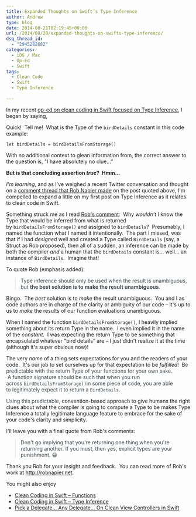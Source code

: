 ```yaml
---
title: Expanded Thoughts on Swift’s Type Inference
author: Andrew
type: blog
date: 2014-08-21T02:19:45+00:00
url: /2014/08/20/expanded-thoughts-on-swifts-type-inference/
dsq_thread_id:
  - "2945282682"
categories:
  - iOS / Mac
  - Op-Ed
  - Swift
tags:
  - Clean Code
  - Swift
  - Type Inference

---
```


In my recent <a title="Clean Coding in Swift – Type Inference" href="http://www.andrewcbancroft.com/2014/08/12/clean-coding-in-swift-type-inference/" target="_blank">op-ed on clean coding in Swift focused on Type Inference</a>, I began by saying,

Quick!  Tell me!  What is the Type of the `birdDetails` constant in this code example:

`let birdDetails = birdDetailsFromStorage()`

With no additional context to glean information from, the correct answer to the question is, "I have absolutely no clue&#8230;&#8221;

**But is that concluding assertion _true_?  Hmm&#8230;**

_I'm learning_, and as I've weighed a recent Twitter conversation and thought on a <a title="Rob Napier Comment" href="http://www.andrewcbancroft.com/2014/08/12/clean-coding-in-swift-type-inference/#comment-1551252721" target="_blank">comment thread that Rob Napier made</a> on the post quoted above, I'm compelled to expand a little on my first post on Type Inference as it relates to clean code in Swift.

Something struck me as I read <a title="Rob's Comment" href="http://www.andrewcbancroft.com/2014/08/12/clean-coding-in-swift-type-inference/#comment-1551252721" target="_blank">Rob's comment</a>:  Why _wouldn't_ I know the Type that would be inferred from what is returned by `birdDetailsFromStorage()` and assigned to `birdDetails`?  Presumably, I named the function what I named it intentionally.  The part I missed, was that if I had _designed_ well and created a Type called `BirdDetails` (say, a Struct as Rob proposed), then all of a sudden, an inference can be made by both the compiler _and_ a human that the `birdDetails` constant is&#8230; well&#8230; an instance of `BirdDetails`.  Imagine that!

To quote Rob (emphasis added):

> <span style="color: #3f4549;">Type inference should only be used when the result is unambiguous, but <strong>the best solution is to</strong> <strong>make the result unambiguous</strong>.</span>

Bingo.  The _best_ solution is to _make_ the result unambiguous.  You and I as code authors are in charge of the clarity or ambiguity of our code – it's up to us to _make_ the results of our function evaluations unambiguous.

When I named the function `birdDetailsFromStorage()`, I heavily implied something about its return Type in the name.  I even implied it in the name of the _constant_.  I was expecting the return Type to be something that encapsulated whatever "bird details&#8221; are – I just didn't realize it at the time (although it's super obvious now)!

The very _name_ of a thing sets expectations for you and the readers of your code.  It's our job to set ourselves up for that expectation to be _fulfilled_!  B<span style="color: #3f4549;">e predictable with the return Type of your functions for your own sake.  A function signature should be such that when you run across `birdDetailsFromStorage()`in some piece of code, you are able to legitimately expect it to return a `BirdDetails`.  </span>

<span style="color: #3f4549;">Using this predictable, </span>convention-based approach to give humans the right clues about what the compiler is going to compute a Type to be makes Type Inference a totally legitimate language feature to embrace for the sake of your code's clarity and simplicity.

I'll leave you with a final quote from Rob's comments:

> <span style="color: #3f4549;">Don't go implying that you're returning one thing when you're returning another. If you must, then yes, explicit types are your punishment. 😀</span>

Thank you Rob for your insight and feedback.  You can read more of Rob's work at <a title="Rob Napier's Blog" href="http://robnapier.net" target="_blank">http://robnapier.net</a>.

<div class="related-posts">
  <p>
    You might also enjoy
  </p>
  
  <ul>
    <li>
      <a title="Clean Coding in Swift – Functions" href="http://www.andrewcbancroft.com/2014/08/07/clean-coding-in-swift-functions/" target="_blank">Clean Coding in Swift – Functions</a>
    </li>
    <li>
      <a title="Clean Coding in Swift – Type Inference" href="http://www.andrewcbancroft.com/2014/08/12/clean-coding-in-swift-type-inference/" target="_blank">Clean Coding in Swift – Type Inference</a>
    </li>
    <li>
      <a title="Pick a Delegate… Any Delegate… On Clean View Controllers in Swift" href="http://www.andrewcbancroft.com/2014/08/26/pick-a-delegate-clean-view-controllers-in-swift/" target="_blank">Pick a Delegate… Any Delegate… On Clean View Controllers in Swift</a>
    </li>
  </ul>
</div>